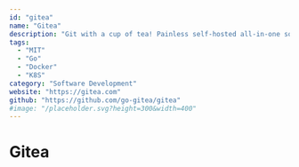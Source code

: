 ```yaml
---
id: "gitea"
name: "Gitea"
description: "Git with a cup of tea! Painless self-hosted all-in-one software development service, including Git hosting, code review, team collaboration, package registry and CI/CD."
tags:
  - "MIT"
  - "Go"
  - "Docker"
  - "K8S"
category: "Software Development"
website: "https://gitea.com"
github: "https://github.com/go-gitea/gitea"
#image: "/placeholder.svg?height=300&width=400"
---
```


# Gitea
